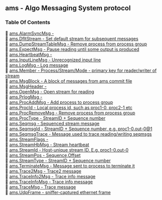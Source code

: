## ams - Algo Messaging System protocol


### Table Of Contents
<a href="#table-of-contents"></a>
<!-- dev.mdmark  mdmark:MDSECTION  state:BEG_AUTO  param:Toc -->
<!-- dev.mdmark  mdmark:TOC  state:BEG_AUTO  param:Toc -->
&#128196; [ams.AlarmSyncMsg -](/txt/protocol/ams/AlarmSyncMsg.md)<br/>
&#128196; [ams.DfltStream - Set default stream for subsequent messages](/txt/protocol/ams/DfltStream.md)<br/>
&#128196; [ams.DumpStreamTableMsg - Remove process from process group](/txt/protocol/ams/DumpStreamTableMsg.md)<br/>
&#128196; [ams.ExpectMsg - Pause reading until some output is produced](/txt/protocol/ams/ExpectMsg.md)<br/>
&#128196; [ams.HeartbeatMsg -](/txt/protocol/ams/HeartbeatMsg.md)<br/>
&#128196; [ams.InputLineMsg - Unrecognized input line](/txt/protocol/ams/InputLineMsg.md)<br/>
&#128196; [ams.LogMsg - Log message](/txt/protocol/ams/LogMsg.md)<br/>
&#128196; [ams.Member - Process/Stream/Mode - primary key for reader/writer of stream](/txt/protocol/ams/Member.md)<br/>
&#128196; [ams.MsgBlock - A block of messages from ams commit file](/txt/protocol/ams/MsgBlock.md)<br/>
&#128196; [ams.MsgHeader -](/txt/protocol/ams/MsgHeader.md)<br/>
&#128196; [ams.OpenMsg - Open stream for reading](/txt/protocol/ams/OpenMsg.md)<br/>
&#128196; [ams.PrlogMsg -](/txt/protocol/ams/PrlogMsg.md)<br/>
&#128196; [ams.ProcAddMsg - Add process to process group](/txt/protocol/ams/ProcAddMsg.md)<br/>
&#128196; [ams.ProcId - Local process id, such as proc1-0, proc2-1 etc](/txt/protocol/ams/ProcId.md)<br/>
&#128196; [ams.ProcRemoveMsg - Remove process from process group](/txt/protocol/ams/ProcRemoveMsg.md)<br/>
&#128196; [ams.ProcType - StreamID + Sequence number](/txt/protocol/ams/ProcType.md)<br/>
&#128196; [ams.Seqmsg - Sequenced stream message](/txt/protocol/ams/Seqmsg.md)<br/>
&#128196; [ams.SeqmsgId - StreamID + Sequence number, e.g. proc1-0.out-0@1](/txt/protocol/ams/SeqmsgId.md)<br/>
&#128196; [ams.SeqmsgTrace - Message used to trace reading/writing seqmsgs](/txt/protocol/ams/SeqmsgTrace.md)<br/>
&#128196; [ams.StreamFlags -](/txt/protocol/ams/StreamFlags.md)<br/>
&#128196; [ams.StreamHbMsg - Stream heartbeat](/txt/protocol/ams/StreamHbMsg.md)<br/>
&#128196; [ams.StreamId - Host-unique stream ID. E.g. proc1-0.out-0](/txt/protocol/ams/StreamId.md)<br/>
&#128196; [ams.StreamPos - Sequence,Offset](/txt/protocol/ams/StreamPos.md)<br/>
&#128196; [ams.StreamType - StreamID + Sequence number](/txt/protocol/ams/StreamType.md)<br/>
&#128196; [ams.TerminateMsg - Message sent to process to terminate it](/txt/protocol/ams/TerminateMsg.md)<br/>
&#128196; [ams.Trace2Msg - Trace2 message](/txt/protocol/ams/Trace2Msg.md)<br/>
&#128196; [ams.TraceInfo2Msg - Trace info message](/txt/protocol/ams/TraceInfo2Msg.md)<br/>
&#128196; [ams.TraceInfoMsg - Trace info message](/txt/protocol/ams/TraceInfoMsg.md)<br/>
&#128196; [ams.TraceMsg - Trace message](/txt/protocol/ams/TraceMsg.md)<br/>
&#128196; [ams.UdpFrame - sniffer-captured ethernet frame](/txt/protocol/ams/UdpFrame.md)<br/>

<!-- dev.mdmark  mdmark:TOC  state:END_AUTO  param:Toc -->

<!-- dev.mdmark  mdmark:MDSECTION  state:END_AUTO  param:Toc -->

